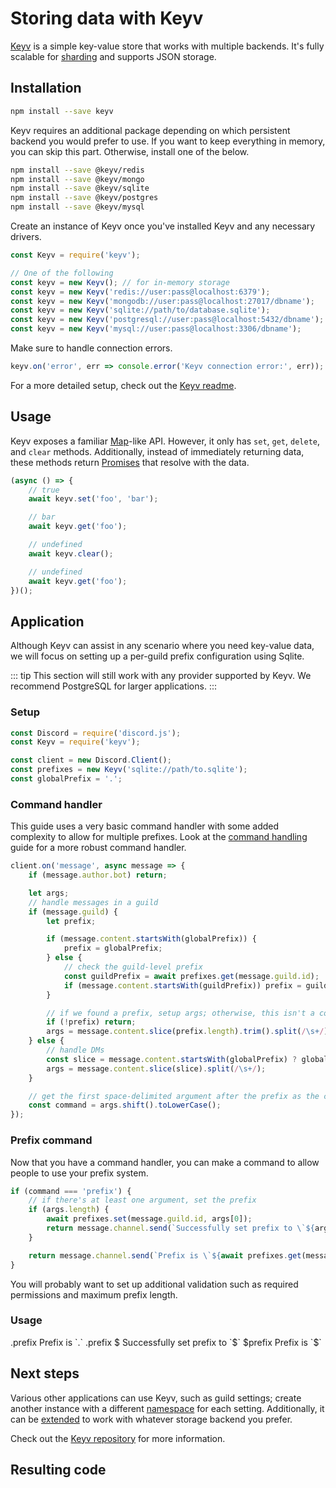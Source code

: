 # Storing data with Keyv

[Keyv](https://github.com/lukechilds/keyv) is a simple key-value store that works with multiple backends. It's fully scalable for [sharding](/sharding/) and supports JSON storage.

## Installation

```bash
npm install --save keyv
```

Keyv requires an additional package depending on which persistent backend you would prefer to use. If you want to keep everything in memory, you can skip this part. Otherwise, install one of the below.

```bash
npm install --save @keyv/redis
npm install --save @keyv/mongo
npm install --save @keyv/sqlite
npm install --save @keyv/postgres
npm install --save @keyv/mysql
```

Create an instance of Keyv once you've installed Keyv and any necessary drivers.

<!-- eslint-skip -->
```js
const Keyv = require('keyv');

// One of the following
const keyv = new Keyv(); // for in-memory storage
const keyv = new Keyv('redis://user:pass@localhost:6379');
const keyv = new Keyv('mongodb://user:pass@localhost:27017/dbname');
const keyv = new Keyv('sqlite://path/to/database.sqlite');
const keyv = new Keyv('postgresql://user:pass@localhost:5432/dbname');
const keyv = new Keyv('mysql://user:pass@localhost:3306/dbname');
```

Make sure to handle connection errors.

```js
keyv.on('error', err => console.error('Keyv connection error:', err));
```

For a more detailed setup, check out the [Keyv readme](https://github.com/lukechilds/keyv/blob/master/README.md).

## Usage

Keyv exposes a familiar [Map](https://developer.mozilla.org/en-US/docs/Web/JavaScript/Reference/Global_Objects/Map)-like API. However, it only has `set`, `get`, `delete`, and `clear` methods. Additionally, instead of immediately returning data, these methods return [Promises](/additional-info/async-await.md) that resolve with the data.

```js
(async () => {
	// true
	await keyv.set('foo', 'bar');

	// bar
	await keyv.get('foo');

	// undefined
	await keyv.clear();

	// undefined
	await keyv.get('foo');
})();
```

## Application

Although Keyv can assist in any scenario where you need key-value data, we will focus on setting up a per-guild prefix configuration using Sqlite.

::: tip
This section will still work with any provider supported by Keyv. We recommend PostgreSQL for larger applications.
:::

### Setup

```js
const Discord = require('discord.js');
const Keyv = require('keyv');

const client = new Discord.Client();
const prefixes = new Keyv('sqlite://path/to.sqlite');
const globalPrefix = '.';
```

### Command handler

This guide uses a very basic command handler with some added complexity to allow for multiple prefixes. Look at the [command handling](/command-handling/) guide for a more robust command handler.

```js
client.on('message', async message => {
	if (message.author.bot) return;

	let args;
	// handle messages in a guild
	if (message.guild) {
		let prefix;

		if (message.content.startsWith(globalPrefix)) {
			prefix = globalPrefix;
		} else {
			// check the guild-level prefix
			const guildPrefix = await prefixes.get(message.guild.id);
			if (message.content.startsWith(guildPrefix)) prefix = guildPrefix;
		}

		// if we found a prefix, setup args; otherwise, this isn't a command
		if (!prefix) return;
		args = message.content.slice(prefix.length).trim().split(/\s+/);
	} else {
		// handle DMs
		const slice = message.content.startsWith(globalPrefix) ? globalPrefix.length : 0;
		args = message.content.slice(slice).split(/\s+/);
	}

	// get the first space-delimited argument after the prefix as the command
	const command = args.shift().toLowerCase();
});
```

### Prefix command

Now that you have a command handler, you can make a command to allow people to use your prefix system.

<!-- eslint-skip -->
```js
if (command === 'prefix') {
    // if there's at least one argument, set the prefix
    if (args.length) {
        await prefixes.set(message.guild.id, args[0]);
        return message.channel.send(`Successfully set prefix to \`${args[0]}\``);
    }

    return message.channel.send(`Prefix is \`${await prefixes.get(message.guild.id) || globalPrefix}\``);
}
```

You will probably want to set up additional validation such as required permissions and maximum prefix length.

### Usage

<div is="discord-messages">
    <discord-message author="User" avatar="djs">
        .prefix
    </discord-message>
    <discord-message author="Tutorial Bot" :bot="true">
        Prefix is `.`
    </discord-message>
    <discord-message author="User" avatar="djs">
        .prefix $
    </discord-message>
    <discord-message author="Tutorial Bot" :bot="true">
        Successfully set prefix to `$`
    </discord-message>
    <discord-message author="User" avatar="djs">
        $prefix
    </discord-message>
    <discord-message author="Tutorial Bot" :bot="true">
        Prefix is `$`
    </discord-message>
</div>

## Next steps

Various other applications can use Keyv, such as guild settings; create another instance with a different [namespace](https://github.com/lukechilds/keyv#namespaces) for each setting. Additionally, it can be [extended](https://github.com/lukechilds/keyv#third-party-storage-adapters) to work with whatever storage backend you prefer.

Check out the [Keyv repository](https://github.com/lukechilds/keyv) for more information.

## Resulting code

<resulting-code />
